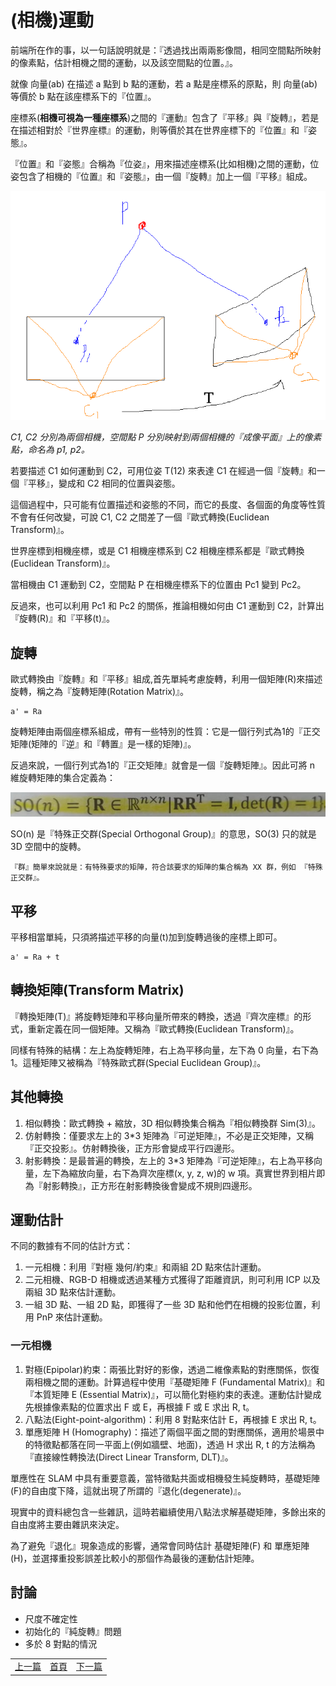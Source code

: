 # (相機)運動

前端所在作的事，以一句話說明就是：『透過找出兩兩影像間，相同空間點所映射的像素點，估計相機之間的運動，以及該空間點的位置。』。

就像 向量(ab) 在描述 a 點到 b 點的運動，若 a 點是座標系的原點，則 向量(ab) 等價於 b 點在該座標系下的『位置』。

座標系(**相機可視為一種座標系**)之間的『運動』包含了『平移』與『旋轉』，若是在描述相對於『世界座標』的運動，則等價於其在世界座標下的『位置』和『姿態』。

『位置』和『姿態』合稱為『位姿』，用來描述座標系(比如相機)之間的運動，位姿包含了相機的『位置』和『姿態』，由一個『旋轉』加上一個『平移』組成。

![相機運動](image/CameraMovement.png)

*C1, C2 分別為兩個相機，空間點 P 分別映射到兩個相機的『成像平面』上的像素點，命名為 p1, p2。*

若要描述 C1 如何運動到 C2，可用位姿 T(12) 來表達 C1 在經過一個『旋轉』和一個『平移』，變成和 C2 相同的位置與姿態。

這個過程中，只可能有位置描述和姿態的不同，而它的長度、各個面的角度等性質不會有任何改變，可說 C1, C2 之間差了一個『歐式轉換(Euclidean Transform)』。

世界座標到相機座標，或是 C1 相機座標系到 C2 相機座標系都是『歐式轉換(Euclidean Transform)』。

當相機由 C1 運動到 C2，空間點 P 在相機座標系下的位置由 Pc1 變到 Pc2。

反過來，也可以利用 Pc1 和 Pc2 的關係，推論相機如何由 C1 運動到 C2，計算出『旋轉(R)』和『平移(t)』。

## 旋轉

歐式轉換由『旋轉』和『平移』組成,首先單純考慮旋轉，利用一個矩陣(R)來描述旋轉，稱之為『旋轉矩陣(Rotation Matrix)』。

```
a' = Ra
```

旋轉矩陣由兩個座標系組成，帶有一些特別的性質：它是一個行列式為1的『正交矩陣(矩陣的『逆』和『轉置』是一樣的矩陣)』。

反過來說，一個行列式為1的『正交矩陣』就會是一個『旋轉矩陣』。因此可將 n 維旋轉矩陣的集合定義為：

![SOn](image/SOn.png)

SO(n) 是『特殊正交群(Special Orthogonal Group)』的意思，SO(3) 只的就是 3D 空間中的旋轉。

```
『群』簡單來說就是：有特殊要求的矩陣，符合該要求的矩陣的集合稱為 XX 群，例如 『特殊正交群』。
```

## 平移

平移相當單純，只須將描述平移的向量(t)加到旋轉過後的座標上即可。

```
a' = Ra + t
```

## 轉換矩陣(Transform Matrix)

『轉換矩陣(T)』將旋轉矩陣和平移向量所帶來的轉換，透過『齊次座標』的形式，重新定義在同一個矩陣。又稱為『歐式轉換(Euclidean Transform)』。

同樣有特殊的結構：左上為旋轉矩陣，右上為平移向量，左下為 0 向量，右下為 1。這種矩陣又被稱為『特殊歐式群(Special Euclidean Group)』。

## 其他轉換

1. 相似轉換：歐式轉換 + 縮放，3D 相似轉換集合稱為『相似轉換群 Sim(3)』。
2. 仿射轉換：僅要求左上的 3*3 矩陣為『可逆矩陣』，不必是正交矩陣，又稱『正交投影』。仿射轉換後，正方形會變成平行四邊形。
3. 射影轉換：是最普遍的轉換，左上的 3*3 矩陣為『可逆矩陣』，右上為平移向量，左下為縮放向量，右下為齊次座標(x, y, z, w)的 w 項。真實世界到相片即為『射影轉換』，正方形在射影轉換後會變成不規則四邊形。

## 運動估計

不同的數據有不同的估計方式：

1. 一元相機：利用『對極 幾何/約束』和兩組 2D 點來估計運動。
2. 二元相機、RGB-D 相機或透過某種方式獲得了距離資訊，則可利用 ICP 以及兩組 3D 點來估計運動。
3. 一組 3D 點、一組 2D 點，即獲得了一些 3D 點和他們在相機的投影位置，利用 PnP 來估計運動。 

### 一元相機

1. 對極(Epipolar)約束：兩張比對好的影像，透過二維像素點的對應關係，恢復兩相機之間的運動。計算過程中使用『基礎矩陣 F (Fundamental Matrix)』和『本質矩陣 E (Essential Matrix)』，可以簡化對極約束的表達。運動估計變成先根據像素點的位置求出 F 或 E，再根據 F 或 E 求出 R, t。
2. 八點法(Eight-point-algorithm)：利用 8 對點來估計 E，再根據 E 求出 R, t。
3. 單應矩陣 H (Homography)：描述了兩個平面之間的對應關係，適用於場景中的特徵點都落在同一平面上(例如牆壁、地面)，透過 H 求出 R, t 的方法稱為『直接線性轉換法(Direct Linear Transform, DLT)』。

單應性在 SLAM 中具有重要意義，當特徵點共面或相機發生純旋轉時，基礎矩陣(F)的自由度下降，這就出現了所謂的『退化(degenerate)』。

現實中的資料總包含一些雜訊，這時若繼續使用八點法求解基礎矩陣，多餘出來的自由度將主要由雜訊來決定。

為了避免『退化』現象造成的影響，通常會同時估計 基礎矩陣(F) 和 單應矩陣(H)，並選擇重投影誤差比較小的那個作為最後的運動估計矩陣。

## 討論

* 尺度不確定性
* 初始化的『純旋轉』問題
* 多於 8 對點的情況

<table>
  <tr>
    <td><a href="https://j32u4ukh.github.io/SLAM13/class5.html">上一篇</a></td>
    <td><a href="https://j32u4ukh.github.io/SLAM13/">首頁</a></td>
    <td><a href="https://j32u4ukh.github.io/SLAM13/class7.html">下一篇</a></td>
  </tr>
</table>